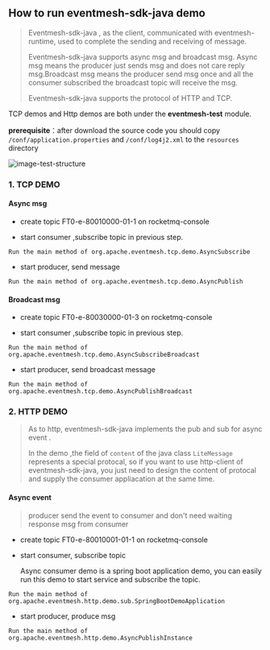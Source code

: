 ## How to run eventmesh-sdk-java demo

> Eventmesh-sdk-java , as the client, communicated with eventmesh-runtime, used to complete the sending and receiving of message.  
>
> Eventmesh-sdk-java supports async msg and broadcast msg. Async msg means the producer just sends msg and does not care reply msg.Broadcast msg means the producer send msg once and all the consumer subscribed the broadcast topic will receive the msg. 
>
> Eventmesh-sdk-java supports  the protocol  of HTTP and TCP.  

TCP demos and Http demos are both under the **eventmesh-test** module.

**prerequisite**：after download the source code you should copy `/conf/application.properties` and `/conf/log4j2.xml` to the `resources` directory

![image-test-structure](../../images/eventmesh-test-structure.png)

###  1. TCP DEMO

#### Async msg 

- create topic FT0-e-80010000-01-1 on rocketmq-console

- start consumer ,subscribe topic in previous step. 

```
Run the main method of org.apache.eventmesh.tcp.demo.AsyncSubscribe
```

- start producer, send  message


```
Run the main method of org.apache.eventmesh.tcp.demo.AsyncPublish
```

#### Broadcast msg 

- create topic FT0-e-80030000-01-3 on rocketmq-console

- start consumer ,subscribe topic in previous step. 

```
Run the main method of org.apache.eventmesh.tcp.demo.AsyncSubscribeBroadcast
```

* start producer, send broadcast message

```
Run the main method of org.apache.eventmesh.tcp.demo.AsyncPublishBroadcast
```

### 2. HTTP DEMO

> As to http, eventmesh-sdk-java implements  the pub and sub for async event . 
>
> In the demo ,the field of `content` of the java class `LiteMessage` represents a special protocal, so if you want to use http-client of eventmesh-sdk-java, you just need to design the content of protocal and supply the consumer appliacation at the same time.

#### Async event

> producer send the event to consumer and don't need waiting response msg from consumer

- create topic FT0-e-80010001-01-1 on rocketmq-console

- start consumer, subscribe topic

  Async consumer demo is a spring boot application demo,  you can easily run this demo to start service and subscribe the topic.

```
Run the main method of org.apache.eventmesh.http.demo.sub.SpringBootDemoApplication
```

- start producer, produce msg

```
Run the main method of org.apache.eventmesh.http.demo.AsyncPublishInstance
```

